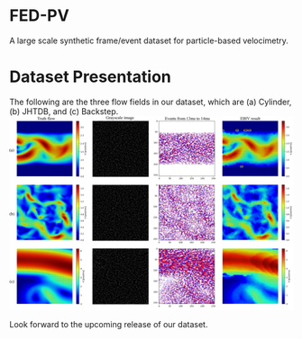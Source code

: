 # FED-PV
A large scale synthetic frame/event dataset for particle-based velocimetry.

# Dataset Presentation
The following are the three flow fields in our dataset, which are (a) Cylinder, (b) JHTDB, and (c) Backstep.
![image](MPV_figure2.png)


Look forward to the upcoming release of our dataset.
